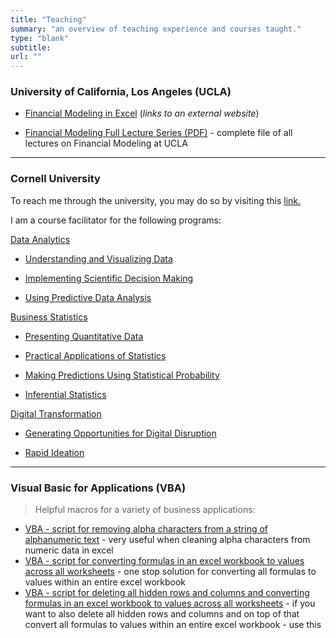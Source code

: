 ```yaml
---
title: "Teaching"
summary: "an overview of teaching experience and courses taught."
type: "blank"
subtitle: 
url: ""
---
```


### University of California, Los Angeles (UCLA)

- [Financial Modeling in Excel](https://sites.google.com/g.ucla.edu/ucla-financial-modeling/home) (*links to an external website*)

- [Financial Modeling Full Lecture Series (PDF)](Financial_Modeling_Workshop_by_Leon_Shpaner-Full_Lecture_Series.pdf) - complete file of all lectures on Financial Modeling at UCLA

---

### Cornell University

To reach me through the university, you may do so by visiting this [link.](https://www.cornell.edu/search/people.cfm?netid=ls799/)

I am a course facilitator for the following programs:

[Data Analytics](https://www.ecornell.com/certificates/data-science/data-analytics/)
* [Understanding and Visualizing Data](https://www.ecornell.com/courses/data-science/understanding-and-visualizing-data/)


* [Implementing Scientific Decision Making](https://www.ecornell.com/courses/data-science/implementing-scientific-decision-making/)


* [Using Predictive Data Analysis](https://www.ecornell.com/courses/data-science/using-predictive-data-analysis/)


[Business Statistics](https://www.ecornell.com/certificates/data-science/business-statistics/)
- [Presenting Quantitative Data](https://www.ecornell.com/courses/data-science/presenting-quantitative-data/)

- [Practical Applications of Statistics](https://www.ecornell.com/courses/data-science/practical-applications-of-statistics/)

- [Making Predictions Using Statistical Probability](https://www.ecornell.com/?q=Making%20Predictions%20Using%20Statistical%20Probability)

- [Inferential Statistics](https://www.ecornell.com/courses/data-science/inferential-statistics/)


[Digital Transformation](https://www.ecornell.com/certificates/technology/digital-transformation/)
- [Generating Opportunities for Digital Disruption](https://www.ecornell.com/courses/technology/generating-opportunities-for-digital-disruption/)

- [Rapid Ideation](https://www.ecornell.com/courses/technology/rapid-ideation/)



--- 
### Visual Basic for Applications (VBA)
> Helpful macros for a variety of business applications:

- [VBA - script for removing alpha characters from a string of alphanumeric text](/teaching/post/VBA/RemoveAlphas/) - very useful when cleaning alpha characters from numeric data in excel
- [VBA - script for converting formulas in an excel workbook to values across all worksheets](/teaching/post/VBA/ConvertToValuesAcrossWorksheets/) - one stop solution for converting all formulas to values within an entire excel workbook
- [VBA - script for deleting all hidden rows and columns and converting formulas in an excel workbook to values across all worksheets](/teaching/post/VBA/DeleteHidden_ConvertToValuesAcrossWorksheets/) - if you want to also delete all hidden rows and columns and on top of that convert all formulas to values within an entire excel workbook - use this 
